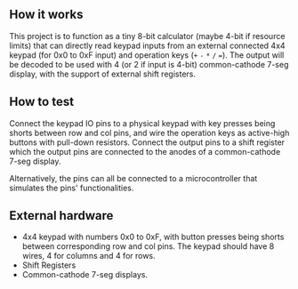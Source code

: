 <!---

This file is used to generate your project datasheet. Please fill in the information below and delete any unused
sections.

You can also include images in this folder and reference them in the markdown. Each image must be less than
512 kb in size, and the combined size of all images must be less than 1 MB.
-->

## How it works

This project is to function as a tiny 8-bit calculator (maybe 4-bit if resource limits) that can directly read keypad inputs from an external connected 4x4 keypad (for 0x0 to 0xF input) and operation keys (`+` `-` `*` `/` `=`). The output will be decoded to be used with 4 (or 2 if input is 4-bit) common-cathode 7-seg display, with the support of external shift registers. 

## How to test

Connect the keypad IO pins to a physical keypad with key presses being shorts between row and col pins, and wire the operation keys as active-high buttons with pull-down resistors. Connect the output pins to a shift register which the output pins are connected to the anodes of a common-cathode 7-seg display. 

Alternatively, the pins can all be connected to a microcontroller that simulates the pins' functionalities. 

## External hardware

- 4x4 keypad with numbers 0x0 to 0xF, with button presses being shorts between corresponding row and col pins. The keypad should have 8 wires, 4 for columns and 4 for rows.
- Shift Registers
- Common-cathode 7-seg displays. 
